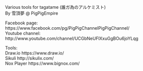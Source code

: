 <p>Various tools for tagatame (誰ガ為のアルケミスト)
<br>By 雪頂夢 @ PigPigEmpire

<p>Facebook page: https://www.facebook.com/pg/PigPigChannelPigPigChannel/
<br>Youtube channel: http://www.youtube.com/channel/UCGbNeUFlXxuGgBOu6joYLqg

<p>Tools:
<br>Draw.io https://www.draw.io/
<br>Sikuli http://sikulix.com/
<br>Nox Player https://www.bignox.com/
